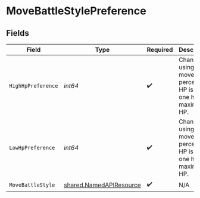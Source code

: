 # MoveBattleStylePreference


## Fields

| Field                                                                        | Type                                                                         | Required                                                                     | Description                                                                  |
| ---------------------------------------------------------------------------- | ---------------------------------------------------------------------------- | ---------------------------------------------------------------------------- | ---------------------------------------------------------------------------- |
| `HighHpPreference`                                                           | *int64*                                                                      | :heavy_check_mark:                                                           | Chance of using the move, in percent, if HP is over one half of maximum HP.  |
| `LowHpPreference`                                                            | *int64*                                                                      | :heavy_check_mark:                                                           | Chance of using the move, in percent, if HP is under one half of maximum HP. |
| `MoveBattleStyle`                                                            | [shared.NamedAPIResource](../../../pkg/models/shared/namedapiresource.md)    | :heavy_check_mark:                                                           | N/A                                                                          |
